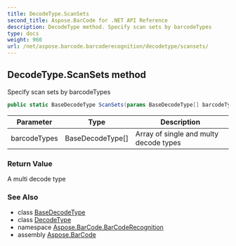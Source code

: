 ```yaml
---
title: DecodeType.ScanSets
second_title: Aspose.BarCode for .NET API Reference
description: DecodeType method. Specify scan sets by barcodeTypes
type: docs
weight: 960
url: /net/aspose.barcode.barcoderecognition/decodetype/scansets/
---
```

## DecodeType.ScanSets method

Specify scan sets by barcodeTypes

```csharp
public static BaseDecodeType ScanSets(params BaseDecodeType[] barcodeTypes)
```

| Parameter | Type | Description |
| --- | --- | --- |
| barcodeTypes | BaseDecodeType[] | Array of single and multy decode types |

### Return Value

A multi decode type

### See Also

* class [BaseDecodeType](../../basedecodetype/)
* class [DecodeType](../)
* namespace [Aspose.BarCode.BarCodeRecognition](../../../aspose.barcode.barcoderecognition/)
* assembly [Aspose.BarCode](../../../)


